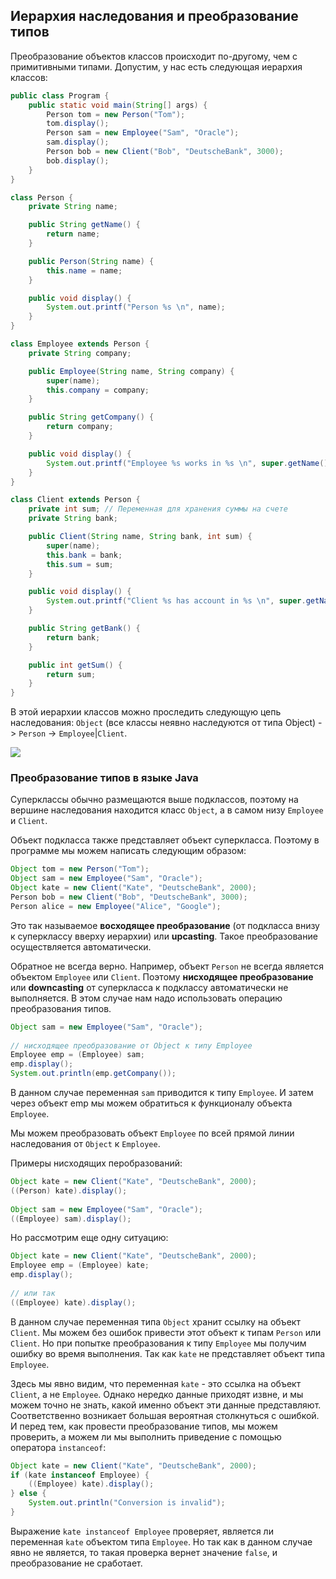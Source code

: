 ## Иерархия наследования и преобразование типов
Преобразование объектов классов происходит по-другому, чем с примитивными типами. Допустим, у нас есть следующая иерархия классов:
```java
public class Program {
    public static void main(String[] args) {
        Person tom = new Person("Tom");
        tom.display();
        Person sam = new Employee("Sam", "Oracle");
        sam.display();
        Person bob = new Client("Bob", "DeutscheBank", 3000);
        bob.display();
    }
}

class Person {
    private String name;

    public String getName() {
        return name;
    }

    public Person(String name) {
        this.name = name;
    }

    public void display() {
        System.out.printf("Person %s \n", name);
    }
}

class Employee extends Person {
    private String company;

    public Employee(String name, String company) {
        super(name);
        this.company = company;
    }

    public String getCompany() {
        return company;
    }

    public void display() {
        System.out.printf("Employee %s works in %s \n", super.getName(), company);
    }
}

class Client extends Person {
    private int sum; // Переменная для хранения суммы на счете
    private String bank;

    public Client(String name, String bank, int sum) {
        super(name);
        this.bank = bank;
        this.sum = sum;
    }

    public void display() {
        System.out.printf("Client %s has account in %s \n", super.getName(), bank);
    }

    public String getBank() {
        return bank;
    }

    public int getSum() {
        return sum;
    }
}
```

В этой иерархии классов можно проследить следующую цепь наследования: `Object` (все классы неявно наследуются от типа Object) -> `Person` -> `Employee`|`Client`.

![](../res/img/hierarhy-classes.png)

### Преобразование типов в языке Java
Суперклассы обычно размещаются выше подклассов, поэтому на вершине наследования находится класс `Object`, а в самом низу `Employee` и `Client`.

Объект подкласса также представляет объект суперкласса. Поэтому в программе мы можем написать следующим образом:
```java
Object tom = new Person("Tom");
Object sam = new Employee("Sam", "Oracle");
Object kate = new Client("Kate", "DeutscheBank", 2000);
Person bob = new Client("Bob", "DeutscheBank", 3000);
Person alice = new Employee("Alice", "Google");
```

Это так называемое **восходящее преобразование** (от подкласса внизу к суперклассу вверху иерархии) или **upcasting**. Такое преобразование осуществляется автоматически.

Обратное не всегда верно. Например, объект `Person` не всегда является объектом `Employee` или `Client`. Поэтому **нисходящее преобразование** или **downcasting** от суперкласса к подклассу автоматически не выполняется. В этом случае нам надо использовать операцию преобразования типов.
```java
Object sam = new Employee("Sam", "Oracle");
         
// нисходящее преобразование от Object к типу Employee
Employee emp = (Employee) sam;
emp.display();
System.out.println(emp.getCompany());
```

В данном случае переменная `sam` приводится к типу `Employee`. И затем через объект emp мы можем обратиться к функционалу объекта `Employee`.

Мы можем преобразовать объект `Employee` по всей прямой линии наследования от `Object` к `Employee`.

Примеры нисходящих перобразований:
```java
Object kate = new Client("Kate", "DeutscheBank", 2000);
((Person) kate).display();
         
Object sam = new Employee("Sam", "Oracle");
((Employee) sam).display();
```

Но рассмотрим еще одну ситуацию:
```java
Object kate = new Client("Kate", "DeutscheBank", 2000);
Employee emp = (Employee) kate;
emp.display();
         
// или так
((Employee) kate).display();
```

В данном случае переменная типа `Object` хранит ссылку на объект `Client`. Мы можем без ошибок привести этот объект к типам `Person` или `Client`. Но при попытке преобразования к типу `Employee` мы получим ошибку во время выполнения. Так как `kate` не представляет объект типа `Employee`.

Здесь мы явно видим, что переменная `kate` - это ссылка на объект `Client`, а не `Employee`. Однако нередко данные приходят извне, и мы можем точно не знать, какой именно объект эти данные представляют. Соответственно возникает большая вероятная столкнуться с ошибкой. И перед тем, как провести преобразование типов, мы можем проверить, а можем ли мы выполнить приведение с помощью оператора `instanceof`:
```java
Object kate = new Client("Kate", "DeutscheBank", 2000);
if (kate instanceof Employee) {
    ((Employee) kate).display();
} else {                   
    System.out.println("Conversion is invalid");
}
```

Выражение `kate instanceof Employee` проверяет, является ли переменная `kate` объектом типа `Employee`. Но так как в данном случае явно не является, то такая проверка вернет значение `false`, и преобразование не сработает.